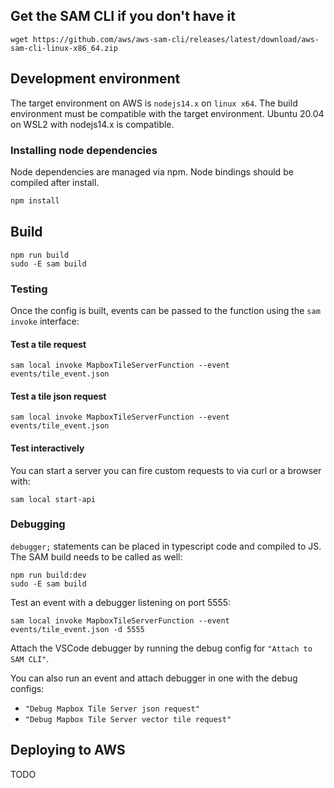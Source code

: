 ## Get the SAM CLI if you don't have it

```
wget https://github.com/aws/aws-sam-cli/releases/latest/download/aws-sam-cli-linux-x86_64.zip
```

## Development environment

The target environment on AWS is `nodejs14.x` on `linux x64`. The build environment must be compatible with the target environment. Ubuntu 20.04 on WSL2 with nodejs14.x is compatible.

### Installing node dependencies

Node dependencies are managed via npm. Node bindings should be compiled after install.

```bash
npm install
```

## Build

```
npm run build
sudo -E sam build
```

### Testing

Once the config is built, events can be passed to the function using the `sam invoke` interface:

#### Test a tile request
```
sam local invoke MapboxTileServerFunction --event events/tile_event.json
```

#### Test a tile json request

```
sam local invoke MapboxTileServerFunction --event events/tile_event.json
```

#### Test interactively

You can start a server you can fire custom requests to via curl or a browser with:

```
sam local start-api
```

### Debugging

`debugger;` statements can be placed in typescript code and compiled to JS. The SAM build needs to be called as well:

```
npm run build:dev
sudo -E sam build
```

Test an event with a debugger listening on port 5555:

```
sam local invoke MapboxTileServerFunction --event events/tile_event.json -d 5555
```

Attach the VSCode debugger by running the debug config for `"Attach to SAM CLI"`.

You can also run an event and attach debugger in one with the debug configs:

  * `"Debug Mapbox Tile Server json request"`
  * `"Debug Mapbox Tile Server vector tile request"`

## Deploying to AWS

TODO
